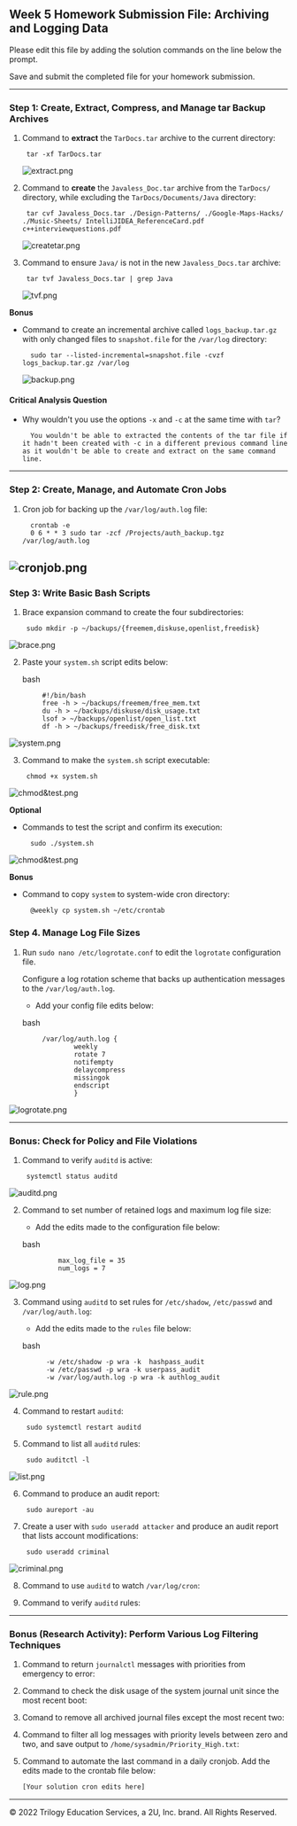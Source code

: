 ## Week 5 Homework Submission File: Archiving and Logging Data

Please edit this file by adding the solution commands on the line below the prompt.

Save and submit the completed file for your homework submission.

---
### Step 1: Create, Extract, Compress, and Manage tar Backup Archives

1. Command to **extract** the `TarDocs.tar` archive to the current directory:

        tar -xf TarDocs.tar
    ![extract.png](images\extract.png)

2. Command to **create** the `Javaless_Doc.tar` archive from the `TarDocs/` directory, while excluding the `TarDocs/Documents/Java` directory:

        tar cvf Javaless_Docs.tar ./Design-Patterns/ ./Google-Maps-Hacks/ ./Music-Sheets/ IntelliJIDEA_ReferenceCard.pdf c++interviewquestions.pdf
    ![createtar.png](images\createtar.png)

3. Command to ensure `Java/` is not in the new `Javaless_Docs.tar` archive:


        tar tvf Javaless_Docs.tar | grep Java
    ![tvf.png](images\tvf.png)


**Bonus** 
- Command to create an incremental archive called `logs_backup.tar.gz` with only changed files to `snapshot.file` for the `/var/log` directory:

        sudo tar --listed-incremental=snapshot.file -cvzf logs_backup.tar.gz /var/log
    ![backup.png](images\backup.png)


#### Critical Analysis Question

- Why wouldn't you use the options `-x` and `-c` at the same time with `tar`?

        You wouldn't be able to extracted the contents of the tar file if it hadn't been created with -c in a different previous command line as it wouldn't be able to create and extract on the same command line.
---

### Step 2: Create, Manage, and Automate Cron Jobs

1. Cron job for backing up the `/var/log/auth.log` file:

         crontab -e
         0 6 * * 3 sudo tar -zcf /Projects/auth_backup.tgz /var/log/auth.log
![cronjob.png](images\cronjob.png)         
---

### Step 3: Write Basic Bash Scripts

1. Brace expansion command to create the four subdirectories:

        sudo mkdir -p ~/backups/{freemem,diskuse,openlist,freedisk}
![brace.png](images\brace.png)

2. Paste your `system.sh` script edits below:

    bash
    
            #!/bin/bash
            free -h > ~/backups/freemem/free_mem.txt
            du -h > ~/backups/diskuse/disk_usage.txt
            lsof > ~/backups/openlist/open_list.txt
            df -h > ~/backups/freedisk/free_disk.txt
![system.png](images\system.png)

3. Command to make the `system.sh` script executable:

        chmod +x system.sh
![chmod&test.png](images\chmod&test.png)

**Optional**
- Commands to test the script and confirm its execution:

        sudo ./system.sh
![chmod&test.png](images\chmod&test.png)

**Bonus**
- Command to copy `system` to system-wide cron directory:

        @weekly cp system.sh ~/etc/crontab


### Step 4. Manage Log File Sizes
 
1. Run `sudo nano /etc/logrotate.conf` to edit the `logrotate` configuration file. 

    Configure a log rotation scheme that backs up authentication messages to the `/var/log/auth.log`.

    - Add your config file edits below:

    
    bash
    
            /var/log/auth.log {
                    weekly
                    rotate 7
                    notifempty
                    delaycompress
                    missingok
                    endscript
                    }
![logrotate.png](images\logrotate.png)

---

### Bonus: Check for Policy and File Violations

1. Command to verify `auditd` is active:

        systemctl status auditd
![auditd.png](images\auditd.png)

2. Command to set number of retained logs and maximum log file size:

    - Add the edits made to the configuration file below:

    bash
    
                max_log_file = 35
                num_logs = 7
![log.png](images\logs.png)


3. Command using `auditd` to set rules for `/etc/shadow`, `/etc/passwd` and `/var/log/auth.log`:


    - Add the edits made to the `rules` file below:

    bash
    
             -w /etc/shadow -p wra -k  hashpass_audit
             -w /etc/passwd -p wra -k userpass_audit
             -w /var/log/auth.log -p wra -k authlog_audit
![rule.png](images\rules.png)


4. Command to restart `auditd`:

        sudo systemctl restart auditd

5. Command to list all `auditd` rules:

        sudo auditctl -l
![list.png](images\list.png)

6. Command to produce an audit report:

        sudo aureport -au

7. Create a user with `sudo useradd attacker` and produce an audit report that lists account modifications:

        sudo useradd criminal
![criminal.png](images\criminal.png)

8. Command to use `auditd` to watch `/var/log/cron`:

9. Command to verify `auditd` rules:

---

### Bonus (Research Activity): Perform Various Log Filtering Techniques

1. Command to return `journalctl` messages with priorities from emergency to error:



1. Command to check the disk usage of the system journal unit since the most recent boot:

1. Comand to remove all archived journal files except the most recent two:


1. Command to filter all log messages with priority levels between zero and two, and save output to `/home/sysadmin/Priority_High.txt`:

1. Command to automate the last command in a daily cronjob. Add the edits made to the crontab file below:

    ```bash
    [Your solution cron edits here]
    ```

---
© 2022 Trilogy Education Services, a 2U, Inc. brand. All Rights Reserved.
